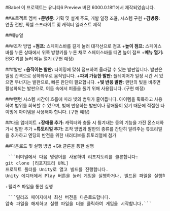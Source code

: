 #Babel
이 프로젝트는 유니티6 Preview 버전 6000.0.18f1에서 제작되었습니다.

##프로젝트 멤버
+**문병준:** 기획 및 설계 주도, 개발 일정 조율, 시스템 구현
+**김병중:** 연출 전반, 픽셀 스프라이트 및 캐릭터 일러스트 제작

##매뉴얼

###조작 방법
+**점프:** 스페이스바를 길게 눌러 대각선으로 점프
+**높이 점프:** 스페이스바를 누른 상태에서 위쪽 방향키를 누른 채로 스페이스바를 떼면 높이 점프
+**메뉴 열기:** ESC 키를 눌러 메뉴 열기 (구현 예정)

###발판
+**움직이는 발판:** 타이밍에 맞춰 점프하여 올라갈 수 있는 발판입니다. 발판은 일정 간격으로 상하좌우로 움직입니다.
+**파괴 가능한 발판:** 플레이어가 일정 시간 서 있으면 무너지는 발판으로, 빠른 판단이 필요합니다.
+**빛 반응 발판:** 랜턴의 빛을 비추면 활성화되는 발판으로, 어둠 속에서 퍼즐을 풀기 위해 사용됩니다. (구현 예정)

###랜턴 시스템
시간이 흐름에 따라 빛의 범위가 줄어듭니다.
아이템을 획득하고 사용하여 범위를 회복할 수 있으며, 빛에 반응하는 발판이나 장애물이 있기 때문에 적절한 타이밍에 아이템을 사용해야 합니다. (구현 예정)

##다음 업데이트
+**장애물 추가:** 캐릭터와 충돌 시 튕겨내는 등의 기능을 가진 몬스터와 가시 발판 추가
+**튜토리얼 추가:** 조작 방법과 발판의 종류를 간단히 알려주는 튜토리얼을 추가하고 엔딩의 반전을 위한 내러티브를 튜토리얼에 첨가

##다운로드 및 실행 방법
+Git 클론을 통한 실행
<pre> ```터미널에서 다음 명령어를 사용하여 리포지토리를 클론합니다:
git clone [리포지토리 URL]
프로젝트 폴더를 Unity로 열고 빌드를 진행합니다.
Unity 에디터에서 Play 버튼을 눌러 게임을 실행하거나, 빌드된 파일을 실행하여 게임을 시작합니다.``` </pre>

+릴리즈 파일을 통한 실행
<pre> ```릴리즈 페이지에서 최신 버전을 다운로드합니다.
압축 파일을 해제하고 실행 파일을 더블 클릭하여 게임을 시작합니다.``` </pre>
